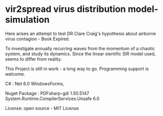 # vir2spread virus distribution model-simulation

Here arises an attempt to test DR Clare Craig's hypothesis about airborne virus contagion - Book Expired.

To investigate annually recurring waves from the momentum of a chaotic system, and study its dynamics.
Since the linear sientific SIR model used, seems to differ from reality.

This Project is still in work - a long way to go. 
Programming support is welcome.


C# : Net 6.0 WindowsForms, 

Nuget Package : 
PDFsharp-gdi 1.50.5147
System.Runtime.CompilerServices.Unsafe 6.0


License: open source - MIT License
